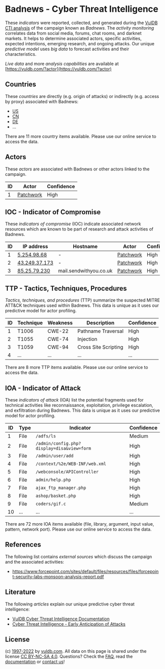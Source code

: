# Badnews - Cyber Threat Intelligence

These _indicators_ were reported, collected, and generated during the [VulDB CTI analysis](https://vuldb.com/?kb.cti) of the campaign known as _Badnews_. The _activity monitoring_ correlates data from social media, forums, chat rooms, and darknet markets. It helps to determine associated actors, specific activities, expected intentions, emerging research, and ongoing attacks. Our unique _predictive model_ uses _big data_ to forecast activities and their characteristics.

_Live data_ and more _analysis capabilities_ are available at [https://vuldb.com/?actor](https://vuldb.com/?actor)

## Countries

These _countries_ are directly (e.g. origin of attacks) or indirectly (e.g. access by proxy) associated with Badnews:

* [US](https://vuldb.com/?country.us)
* [CN](https://vuldb.com/?country.cn)
* [DE](https://vuldb.com/?country.de)
* ...

There are 11 more country items available. Please use our online service to access the data.

## Actors

These _actors_ are associated with Badnews or other actors linked to the campaign.

ID | Actor | Confidence
-- | ----- | ----------
1 | [Patchwork](https://vuldb.com/?actor.patchwork) | High

## IOC - Indicator of Compromise

These _indicators of compromise_ (IOC) indicate associated network resources which are known to be part of research and attack activities of Badnews.

ID | IP address | Hostname | Actor | Confidence
-- | ---------- | -------- | ----- | ----------
1 | [5.254.98.68](https://vuldb.com/?ip.5.254.98.68) | - | [Patchwork](https://vuldb.com/?actor.patchwork) | High
2 | [43.249.37.173](https://vuldb.com/?ip.43.249.37.173) | - | [Patchwork](https://vuldb.com/?actor.patchwork) | High
3 | [85.25.79.230](https://vuldb.com/?ip.85.25.79.230) | mail.sendwithyou.co.uk | [Patchwork](https://vuldb.com/?actor.patchwork) | High

## TTP - Tactics, Techniques, Procedures

_Tactics, techniques, and procedures_ (TTP) summarize the suspected MITRE ATT&CK techniques used within Badnews. This data is unique as it uses our predictive model for actor profiling.

ID | Technique | Weakness | Description | Confidence
-- | --------- | -------- | ----------- | ----------
1 | T1006 | CWE-22 | Pathname Traversal | High
2 | T1055 | CWE-74 | Injection | High
3 | T1059 | CWE-94 | Cross Site Scripting | High
4 | ... | ... | ... | ...

There are 8 more TTP items available. Please use our online service to access the data.

## IOA - Indicator of Attack

These _indicators of attack_ (IOA) list the potential fragments used for technical activities like reconnaissance, exploitation, privilege escalation, and exfiltration during Badnews. This data is unique as it uses our predictive model for actor profiling.

ID | Type | Indicator | Confidence
-- | ---- | --------- | ----------
1 | File | `/adfs/ls` | Medium
2 | File | `/admin/config.php?display=disa&view=form` | High
3 | File | `/admin/user/add` | High
4 | File | `/context/%2e/WEB-INF/web.xml` | High
5 | File | `/webconsole/APIController` | High
6 | File | `admin/help.php` | High
7 | File | `ajax_ftp_manager.php` | High
8 | File | `ashop/basket.php` | High
9 | File | `coders/gif.c` | Medium
10 | ... | ... | ...

There are 72 more IOA items available (file, library, argument, input value, pattern, network port). Please use our online service to access the data.

## References

The following list contains _external sources_ which discuss the campaign and the associated activities:

* https://www.forcepoint.com/sites/default/files/resources/files/forcepoint-security-labs-monsoon-analysis-report.pdf

## Literature

The following _articles_ explain our unique predictive cyber threat intelligence:

* [VulDB Cyber Threat Intelligence Documentation](https://vuldb.com/?kb.cti)
* [Cyber Threat Intelligence - Early Anticipation of Attacks](https://www.scip.ch/en/?labs.20201022)

## License

(c) [1997-2022](https://vuldb.com/?kb.changelog) by [vuldb.com](https://vuldb.com/?kb.about). All data on this page is shared under the license [CC BY-NC-SA 4.0](https://creativecommons.org/licenses/by-nc-sa/4.0/). Questions? Check the [FAQ](https://vuldb.com/?kb.faq), read the [documentation](https://vuldb.com/?kb) or [contact us](https://vuldb.com/?contact)!
